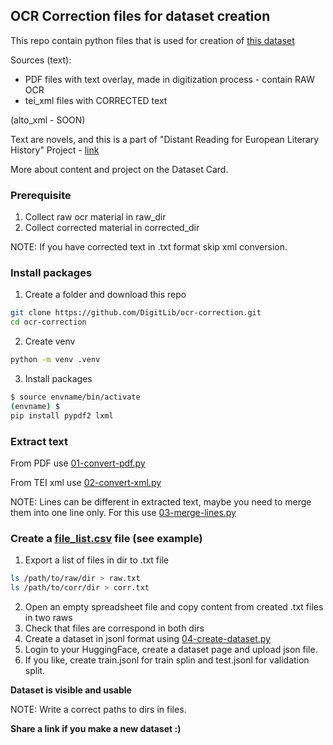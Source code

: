 ## OCR Correction files for dataset creation
This repo contain python files that is used for creation of [this dataset](https://huggingface.co/datasets/Sagicc/postocr-sr)

Sources (text):
* PDF files with text overlay, made in digitization process - contain RAW OCR
* tei_xml files with CORRECTED text

(alto_xml - SOON)

Text are novels, and this is a part of "Distant Reading for European Literary History" Project - [link](https://www.distant-reading.net)

More about content and project on the Dataset Card.

### Prerequisite
1. Collect raw ocr material in raw_dir
2. Collect corrected material in corrected_dir

NOTE: If you have corrected text in .txt format skip xml conversion.

### Install packages

1. Create a folder and download this repo

```bash
git clone https://github.com/DigitLib/ocr-correction.git
cd ocr-correction
```

2. Create venv
```bash
python -m venv .venv
```
3. Install packages
```bash
$ source envname/bin/activate
(envname) $
pip install pypdf2 lxml
```

### Extract text

From PDF use [01-convert-pdf.py](01-convert-pdf.py)

From TEI xml use [02-convert-xml.py](02-convert-xml.py)

NOTE: Lines can be different in extracted text, maybe you need to merge them into one line only. For this use [03-merge-lines.py](03-merge-lines.py)

### Create a [file_list.csv](file_list.csv) file (see example)
1. Export a list of files in dir to .txt file
```bash
ls /path/to/raw/dir > raw.txt
ls /path/to/corr/dir > corr.txt
```
2. Open an empty spreadsheet file and copy content from created .txt files in two raws
3. Check that files are correspond in both dirs
4. Create a dataset in jsonl format using [04-create-dataset.py](04-create-dataset.py)
5. Login to your HuggingFace, create a dataset page and upload json file.
6. If you like, create train.jsonl for train splin and test.jsonl for validation split.

**Dataset is visible and usable**

NOTE: Write a correct paths to dirs in files.

**Share a link if you make a new dataset :)**
